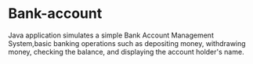 # Bank-account
Java application simulates a simple Bank Account Management System,basic banking operations such as depositing money, withdrawing money, checking the balance, and displaying the account holder's name.
